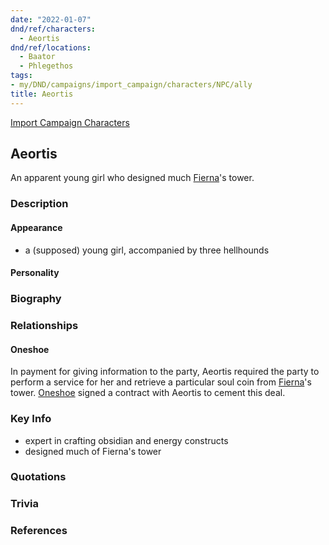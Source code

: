```yaml
---
date: "2022-01-07"
dnd/ref/characters:
  - Aeortis
dnd/ref/locations:
  - Baator
  - Phlegethos
tags:
- my/DND/campaigns/import_campaign/characters/NPC/ally
title: Aeortis
---
```


[Import Campaign Characters](/dnd/characters/)

## Aeortis

An apparent young girl who designed much [Fierna](/dnd/npcs/fierna)'s tower.

### Description

#### Appearance

- a (supposed) young girl, accompanied by three hellhounds

#### Personality

### Biography

### Relationships

#### Oneshoe

In payment for giving information to the party, Aeortis required the party to perform a service for her and retrieve a particular soul coin from [Fierna](/dnd/npcs/fierna)'s tower. [Oneshoe](/dnd/characters/oneshoe) signed a contract with Aeortis to cement this deal.

### Key Info

- expert in crafting obsidian and energy constructs
- designed much of Fierna's tower

### Quotations

### Trivia

### References
